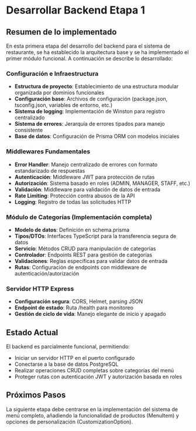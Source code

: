 # Desarrollar Backend Etapa 1

## Resumen de lo implementado

En esta primera etapa del desarrollo del backend para el sistema de restaurante, se ha establecido la arquitectura base y se ha implementado el primer módulo funcional. A continuación se describe lo desarrollado:

### Configuración e Infraestructura

- **Estructura de proyecto**: Establecimiento de una estructura modular organizada por dominios funcionales
- **Configuración base**: Archivos de configuración (package.json, tsconfig.json, variables de entorno, etc.)
- **Sistema de logging**: Implementación de Winston para registro centralizado
- **Sistema de errores**: Jerarquía de errores tipados para manejo consistente
- **Base de datos**: Configuración de Prisma ORM con modelos iniciales

### Middlewares Fundamentales

- **Error Handler**: Manejo centralizado de errores con formato estandarizado de respuestas
- **Autenticación**: Middleware JWT para protección de rutas
- **Autorización**: Sistema basado en roles (ADMIN, MANAGER, STAFF, etc.)
- **Validación**: Middleware para validación de datos de entrada
- **Rate Limiting**: Protección contra abusos de la API
- **Logging**: Registro de todas las solicitudes HTTP

### Módulo de Categorías (Implementación completa)

- **Modelo de datos**: Definición en schema.prisma
- **Tipos/DTOs**: Interfaces TypeScript para la transferencia segura de datos
- **Servicio**: Métodos CRUD para manipulación de categorías
- **Controlador**: Endpoints REST para gestión de categorías
- **Validaciones**: Reglas específicas para validar datos de entrada
- **Rutas**: Configuración de endpoints con middleware de autenticación/autorización

### Servidor HTTP Express

- **Configuración segura**: CORS, Helmet, parsing JSON
- **Endpoint de estado**: Ruta /health para monitoreo
- **Gestión de ciclo de vida**: Manejo elegante de inicio y apagado

## Estado Actual

El backend es parcialmente funcional, permitiendo:

- Iniciar un servidor HTTP en el puerto configurado
- Conectarse a la base de datos PostgreSQL
- Realizar operaciones CRUD completas sobre categorías del menú
- Proteger rutas con autenticación JWT y autorización basada en roles

## Próximos Pasos

La siguiente etapa debe centrarse en la implementación del sistema de menú completo, añadiendo la funcionalidad de productos (MenuItem) y opciones de personalización (CustomizationOption).

